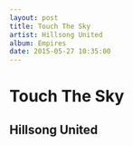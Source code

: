 ```yaml
---
layout: post
title: Touch The Sky
artist: Hillsong United
album: Empires
date: 2015-05-27 10:35:00
---
```


# Touch The Sky
## Hillsong United
